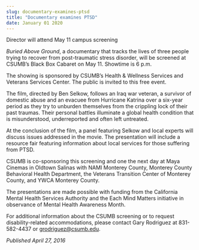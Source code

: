 ```yaml
---
slug: documentary-examines-ptsd
title: "Documentary examines PTSD"
date: January 01 2020
---
```


 
<p>Director will attend May 11 campus screening</p>
<p>
  <em>Buried Above Ground</em>, a documentary that tracks the lives of three
  people trying to recover from post&#45;traumatic stress disorder, will be
  screened at CSUMB’s Black Box Cabaret on May 11. Showtime is 6 p.m.
</p>
<p>
  The showing is sponsored by CSUMB’s Health &amp; Wellness Services and
  Veterans Services Center. The public is invited to this free event.
</p>
<p>
  The film, directed by Ben Selkow, follows an Iraq war veteran, a survivor of
  domestic abuse and an evacuee from Hurricane Katrina over a six&#45;year
  period as they try to unburden themselves from the crippling lock of their
  past traumas. Their personal battles illuminate a global health condition that
  is misunderstood, underreported and often left untreated.
</p>
<p>
  At the conclusion of the film, a panel featuring Selkow and local experts will
  discuss issues addressed in the movie. The presentation will include a
  resource fair featuring information about local services for those suffering
  from PTSD.
</p>
<p>
  CSUMB is co&#45;sponsoring this screening and one the next day at Maya Cinemas
  in Oldtown Salinas with NAMI Monterey County, Monterey County Behavioral
  Health Department, the Veterans Transition Center of Monterey County, and YWCA
  Monterey County.
</p>
<p>
  The presentations are made possible with funding from the California Mental
  Health Services Authority and the Each Mind Matters initiative in observance
  of Mental Health Awareness Month.
</p>
<p>
  For additional information about the CSUMB screening or to request
  disability&#45;related accommodations, please contact Gary Rodriguez at
  831&#45;582&#45;4437 or
  <a
    href="&#x6d;&#x61;&#105;&#108;&#x74;&#x6f;&#x3a;&#103;&#114;&#x6f;&#x64;&#x72;&#105;&#103;&#x75;&#x65;&#x7a;&#64;&#99;&#x73;&#x75;&#x6d;&#98;&#46;&#x65;&#x64;&#x75;"
    >grodriguez@csumb.edu</a
  >.
</p>
<p><em>Published April 27, 2016</em></p>
 
